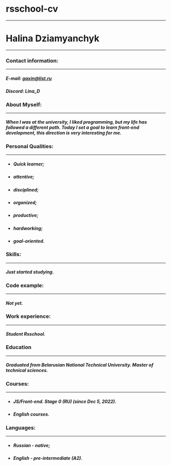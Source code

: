 # **rsschool-cv**
---
# **Halina Dziamyanchyk** 
---
### **Contact information:**
---
##### **E-mail:** gaxin@list.ru 
##### **Discord:**  Lina_D 

### **About Myself:** 
---
##### When I was at the university, I liked programming, but my life has followed a different path. Today I set a goal to learn front-end development, this direction is very interesting for me.  
### **Personal Qualities:** 
---

- ##### Quick learner; 
- ##### attentive;
- ##### disciplined;
- ##### organized; 
- ##### productive; 
- ##### hardworking; 
- ##### goal-oriented. 

### **Skills:**
---
##### Just started studying. 
### **Code example:**
---- 
##### Not yet.
### **Work experience:** 
---
##### Student Rsschool.

###  **Education**
---

##### Graduated from Belarusian National Technical University. Master of technical sciences. 
###  **Courses:**
---
- #####  JS/Front-end. Stage 0 (RU) (since Dec 5, 2022). 
- ##### English courses. 

###  **Languages:**
---
- #####  Russian - native; 
- #####  English - pre-intermediate (A2). 